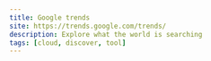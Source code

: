 ```yaml
---
title: Google trends
site: https://trends.google.com/trends/
description: Explore what the world is searching
tags: [cloud, discover, tool]
---
```

